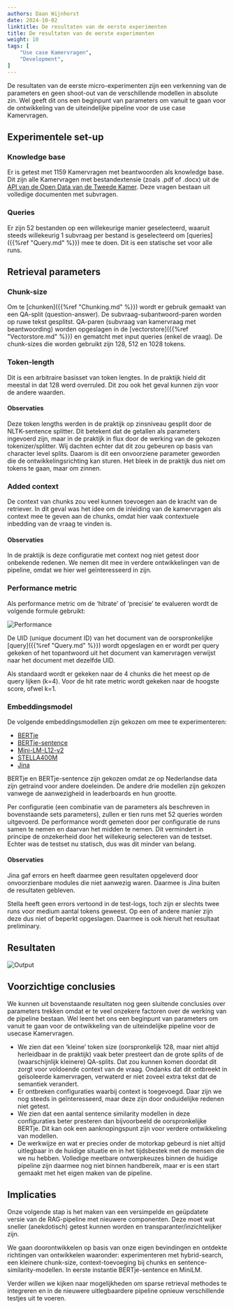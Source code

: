 ```yaml
---
authors: Daan Wijnhorst
date: 2024-10-02
linktitle: De resultaten van de eerste experimenten
title: De resultaten van de eerste experimenten
weight: 10
tags: [
    "Use case Kamervragen",
    "Development",
]
---
```


De resultaten van de eerste micro-experimenten zijn een verkenning van de parameters en geen shoot-out van de verschillende modellen in absolute zin. 
Wel geeft dit ons een beginpunt van parameters om vanuit te gaan voor de ontwikkeling van de uiteindelijke pipeline voor de use case Kamervragen.

## Experimentele set-up 

### Knowledge base
Er is getest met 1159 Kamervragen met beantwoorden als knowledge base. Dit zijn alle Kamervragen met bestandextensie (zoals .pdf of .docx) uit de [API van de Open Data van de Tweede Kamer](https://opendata.tweedekamer.nl/). 
Deze vragen bestaan uit volledige documenten met subvragen. 

### Queries
Er zijn 52 bestanden op een willekeurige manier geselecteerd, waaruit steeds willekeurig 1 subvraag per bestand is geselecteerd om [queries]({{%ref "Query.md" %}}) mee te doen. Dit is een statische set voor alle runs.

## Retrieval parameters

### Chunk-size
Om te [chunken]({{%ref "Chunking.md" %}}) wordt er gebruik gemaakt van een QA-split (question-answer). De subvraag-subantwoord-paren worden op ruwe tekst gesplitst. QA-paren (subvraag van kamervraag met beantwoording) worden opgeslagen in de [vectorstore]({{%ref "Vectorstore.md" %}}) en gematcht met input queries (enkel de vraag). De chunk-sizes die worden gebruikt zijn 128, 512 en 1028 tokens.

### Token-length
Dit is een arbitraire basisset van token lengtes. In de praktijk hield dit meestal in dat 128 werd overruled. Dit zou ook het geval kunnen zijn voor de andere waarden. 

#### Observaties
Deze token lengths werden in de praktijk op zinsniveau gesplit door de NLTK-sentence splitter. Dit betekent dat de getallen als parameters ingevoerd zijn, maar in de praktijk in flux door de werking van de gekozen tokenizer/splitter. 
Wij dachten echter dat dit zou gebeuren op basis van character level splits. Daarom is dit een onvoorziene parameter geworden die de ontwikkelingsrichting kan sturen. 
Het bleek in de praktijk dus niet om tokens te gaan, maar om zinnen.

### Added context
De context van chunks zou veel kunnen toevoegen aan de kracht van de retriever. In dit geval was het idee om de inleiding van de kamervragen als context mee te geven aan de chunks, omdat hier vaak contextuele inbedding van de vraag te vinden is. 

#### Observaties
In de praktijk is deze configuratie met context nog niet getest door onbekende redenen. We nemen dit mee in verdere ontwikkelingen van de pipeline, omdat we hier wel geïnteresseerd in zijn.

### Performance metric
Als performance metric om de ‘hitrate’ of ‘precisie’ te evalueren wordt de volgende formule gebruikt:

![Performance](/Formula.jpg)

De UID (unique document ID) van het document van de oorspronkelijke [query]({{%ref "Query.md" %}}) wordt opgeslagen en er wordt per query gekeken of het topantwoord uit het document van kamervragen verwijst naar het document met dezelfde UID.

Als standaard wordt er gekeken naar de 4 chunks die het meest op de query lijken (k=4). Voor de hit rate metric wordt gekeken naar de hoogste score, ofwel k=1. 

### Embeddingsmodel
De volgende embeddingsmodellen zijn gekozen om mee te experimenteren:

- [BERTje](https://huggingface.co/GroNLP/bert-base-dutch-cased)
- [BERTje-sentence](https://huggingface.co/textgain/allnli-GroNLP-bert-base-dutch-cased)
- [Mini-LM-L12-v2](https://huggingface.co/sentence-transformers/paraphrase-multilingual-MiniLM-L12-v2)
- [STELLA400M](https://huggingface.co/dunzhang/stella_en_400M_v5)
- [Jina](https://huggingface.co/jinaai/jina-embeddings-v3)

BERTje en BERTje-sentence zijn gekozen omdat ze op Nederlandse data zijn getraind voor andere doeleinden. De andere drie modellen zijn gekozen vanwege de aanwezigheid in leaderboards en hun grootte.

Per configuratie (een combinatie van de parameters als beschreven in bovenstaande sets parameters), zullen er tien runs met 52 queries worden uitgevoerd. 
De performance wordt gemeten door per configuratie de runs samen te nemen en daarvan het midden te nemen. Dit vermindert in principe de onzekerheid door het willekeurig selecteren van de testset. 
Echter was de testset nu statisch, dus was dit minder van belang.

#### Observaties
Jina gaf errors en heeft daarmee geen resultaten opgeleverd door onvoorzienbare modules die niet aanwezig waren. Daarmee is Jina buiten de resultaten gebleven. 

Stella heeft geen errors vertoond in de test-logs, toch zijn er slechts twee runs voor medium aantal tokens geweest. Op een of andere manier zijn deze dus niet of beperkt opgeslagen. Daarmee is ook hieruit het resultaat preliminary.

## Resultaten

![Output](/output4.png)

## Voorzichtige conclusies
We kunnen uit bovenstaande resultaten nog geen sluitende conclusies over parameters trekken omdat er te veel onzekere factoren over de werking van de pipeline bestaan. 
Wel leent het ons een beginpunt van parameters om vanuit te gaan voor de ontwikkeling van de uiteindelijke pipeline voor de usecase Kamervragen.

- We zien dat een ‘kleine’ token size (oorspronkelijk 128, maar niet altijd herleidbaar in de praktijk) vaak beter presteert dan de grote splits of de (waarschijnlijk kleinere) QA-splits. Dat zou kunnen komen doordat dit zorgt voor voldoende context van de vraag. Ondanks dat dit ontbreekt in geïsoleerde kamervragen, verwaterd er niet zoveel extra tekst dat de semantiek verandert.
- Er ontbreken configuraties waarbij context is toegevoegd. Daar zijn we nog steeds in geïnteresseerd, maar deze zijn door onduidelijke redenen niet getest. 
- We zien dat een aantal sentence similarity modellen in deze configuraties beter presteren dan bijvoorbeeld de oorspronkelijke BERTje. Dit kan ook een aanknopingspunt zijn voor verdere ontwikkeling van modellen.
- De werkwijze en wat er precies onder de motorkap gebeurd is niet altijd uitlegbaar in de huidige situatie en in het tijdsbestek met de mensen die we nu hebben. Volledige meetbare ontwerpkeuzes binnen de huidige pipeline zijn daarmee nog niet binnen handbereik, maar er is een start gemaakt met het eigen maken van de pipeline.

## Implicaties

Onze volgende stap is het maken van een versimpelde en geüpdatete versie van de RAG-pipeline met nieuwere componenten. Deze moet wat sneller (anekdotisch) getest kunnen worden en transparanter/inzichtelijker zijn.

We gaan doorontwikkelen op basis van onze eigen bevindingen en ontdekte richtingen van ontwikkelen waaronder: experimenteren met hybrid-search, een kleinere chunk-size, context-toevoeging bij chunks en sentence-similarity-modellen. In eerste instantie BERTje-sentence en MiniLM. 

Verder willen we kijken naar mogelijkheden om sparse retrieval methodes te integreren en in de nieuwere uitlegbaardere pipeline opnieuw verschillende testjes uit te voeren. 
